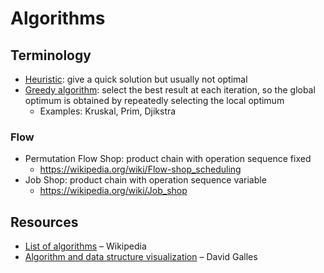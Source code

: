 # Algorithms

## Terminology

- [Heuristic](https://wikipedia.org/wiki/heuristic_(computer_science)): give a quick solution but usually not optimal
- [Greedy algorithm](https://wikipedia.org/wiki/greedy_algorithm): select the best result at each iteration, so the global optimum is obtained by repeatedly selecting the local optimum
	- Examples: Kruskal, Prim, Djikstra

### Flow

- Permutation Flow Shop: product chain with operation sequence fixed
	- https://wikipedia.org/wiki/Flow-shop_scheduling
- Job Shop: product chain with operation sequence variable
	- https://wikipedia.org/wiki/Job_shop

## Resources

- [List of algorithms](https://wikipedia.org/wiki/list_of_algorithms) – Wikipedia
- [Algorithm and data structure visualization](https://www.cs.usfca.edu/~galles/visualization/Algorithms.html) – David Galles


